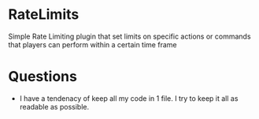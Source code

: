 # RateLimits
Simple Rate Limiting plugin that set limits on specific actions or commands that players can perform within a certain time frame

# Questions
- I have a tendenacy of keep all my code in 1 file. I try to keep it all as readable as possible.
